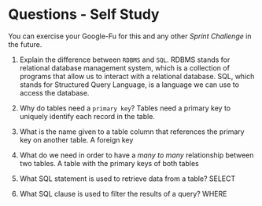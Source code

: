 # Questions - Self Study

You can exercise your Google-Fu for this and any other _Sprint Challenge_ in the future.

1.  Explain the difference between `RDBMS` and `SQL`.
RDBMS stands for relational database management system, which is a collection of programs that allow us to interact
with a relational database. SQL, which stands for Structured Query Language, is a language we can use to access
the database.

2.  Why do tables need a `primary key`?
Tables need a primary key to uniquely identify each record in the table.

3.  What is the name given to a table column that references the primary key on another table.
A foreign key

4.  What do we need in order to have a _many to many_ relationship between two tables.
A table with the primary keys of both tables

5.  What SQL statement is used to retrieve data from a table?
SELECT

6.  What SQL clause is used to filter the results of a query?
WHERE

